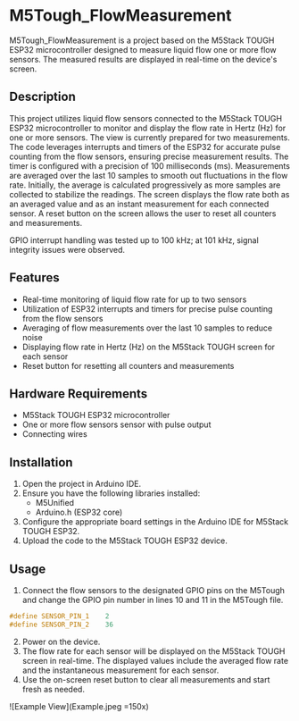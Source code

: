 # M5Tough_FlowMeasurement

M5Tough_FlowMeasurement is a project based on the M5Stack TOUGH ESP32 microcontroller designed to measure liquid flow one or more flow sensors. The measured results are displayed in real-time on the device's screen.

## Description

This project utilizes liquid flow sensors connected to the M5Stack TOUGH ESP32 microcontroller to monitor and display the flow rate in Hertz (Hz) for one or more sensors. The view is currently prepared for two measurements.
The code leverages interrupts and timers of the ESP32 for accurate pulse counting from the flow sensors, ensuring precise measurement results.
The timer is configured with a precision of 100 milliseconds (ms).
Measurements are averaged over the last 10 samples to smooth out fluctuations in the flow rate. Initially, the average is calculated progressively as more samples are collected to stabilize the readings.
The screen displays the flow rate both as an averaged value and as an instant measurement for each connected sensor.
A reset button on the screen allows the user to reset all counters and measurements.

GPIO interrupt handling was tested up to 100 kHz; at 101 kHz, signal integrity issues were observed.

## Features

- Real-time monitoring of liquid flow rate for up to two sensors
- Utilization of ESP32 interrupts and timers for precise pulse counting from the flow sensors
- Averaging of flow measurements over the last 10 samples to reduce noise
- Displaying flow rate in Hertz (Hz) on the M5Stack TOUGH screen for each sensor
- Reset button for resetting all counters and measurements

## Hardware Requirements

- M5Stack TOUGH ESP32 microcontroller
- One or more flow sensors sensor with pulse output
- Connecting wires

## Installation

1. Open the project in Arduino IDE.
2. Ensure you have the following libraries installed:
    - M5Unified
    - Arduino.h (ESP32 core)
3. Configure the appropriate board settings in the Arduino IDE for M5Stack TOUGH ESP32.
4. Upload the code to the M5Stack TOUGH ESP32 device.

## Usage

1. Connect the flow sensors to the designated GPIO pins on the M5Tough and change the GPIO pin number in lines 10 and 11 in the M5Tough file.
```cpp
#define SENSOR_PIN_1    2
#define SENSOR_PIN_2    36
```
2. Power on the device.
3. The flow rate for each sensor will be displayed on the M5Stack TOUGH screen in real-time. The displayed values include the averaged flow rate and the instantaneous measurement for each sensor.
4. Use the on-screen reset button to clear all measurements and start fresh as needed.

![Example View](Example.jpeg =150x)
